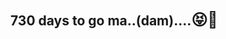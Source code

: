 ##    730 days to go ma..(dam)....<span style='font-size:25px;'>&#128541;</span><span style='font-size:25px;'>&#128157;</span>

